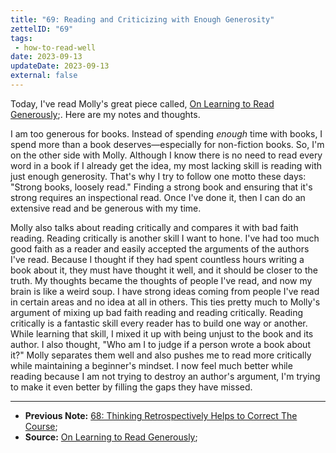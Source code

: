 ```yaml
---
title: "69: Reading and Criticizing with Enough Generosity"
zettelID: "69"
tags:
 - how-to-read-well
date: 2023-09-13
updateDate: 2023-09-13
external: false
---
```


Today, I've read Molly's great piece called, [On Learning to Read Generously](https://www.tor.com/2023/08/10/on-learning-to-read-generously/);. Here are my notes and thoughts.

I am too generous for books. Instead of spending *enough* time with books, I spend more than a book deserves—especially for non-fiction books. So, I'm on the other side with Molly. Although I know there is no need to read every word in a book if I already get the idea, my most lacking skill is reading with just enough generosity. That's why I try to follow one motto these days: "Strong books, loosely read." Finding a strong book and ensuring that it's strong requires an inspectional read. Once I've done it, then I can do an extensive read and be generous with my time.

Molly also talks about reading critically and compares it with bad faith reading. Reading critically is another skill I want to hone. I've had too much good faith as a reader and easily accepted the arguments of the authors I've read. Because I thought if they had spent countless hours writing a book about it, they must have thought it well, and it should be closer to the truth. My thoughts became the thoughts of people I've read, and now my brain is like a weird soup. I have strong ideas coming from people I've read in certain areas and no idea at all in others. This ties pretty much to Molly's argument of mixing up bad faith reading and reading critically. Reading critically is a fantastic skill every reader has to build one way or another. While learning that skill, I mixed it up with being unjust to the book and its author. I also thought, "Who am I to judge if a person wrote a book about it?" Molly separates them well and also pushes me to read more critically while maintaining a beginner's mindset. I now feel much better while reading because I am not trying to destroy an author's argument, I'm trying to make it even better by filling the gaps they have missed.

---

- **Previous Note:** [68: Thinking Retrospectively Helps to Correct The Course](/notes/68/);
- **Source:** [On Learning to Read Generously](https://www.tor.com/2023/08/10/on-learning-to-read-generously/);
